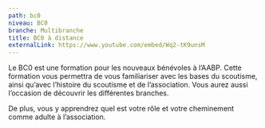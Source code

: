 ```yaml
---
path: bc0
niveau: BC0
branche: Multibranche
title: BC0 à distance
externalLink: https://www.youtube.com/embed/Wq2-tK9unsM
---
```

Le BC0 est une formation pour les nouveaux bénévoles à l’AABP. Cette formation vous permettra de vous familiariser avec les bases du scoutisme, ainsi qu’avec l’histoire du scoutisme et de l’association. Vous aurez aussi l’occasion de découvrir les différentes branches.

De plus, vous y apprendrez quel est votre rôle et votre cheminement comme adulte à l’association.